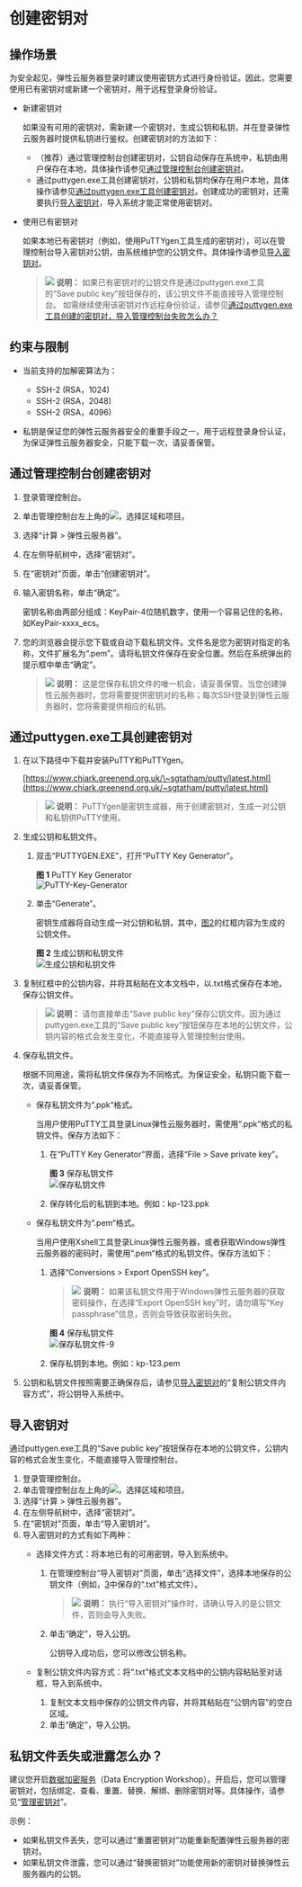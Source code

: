 # 创建密钥对<a name="ZH-CN_TOPIC_0014250631"></a>

## 操作场景<a name="section4859995204421"></a>

为安全起见，弹性云服务器登录时建议使用密钥方式进行身份验证。因此，您需要使用已有密钥对或新建一个密钥对，用于远程登录身份验证。

-   新建密钥对

    如果没有可用的密钥对，需新建一个密钥对，生成公钥和私钥，并在登录弹性云服务器时提供私钥进行鉴权。创建密钥对的方法如下：

    -   （推荐）通过管理控制台创建密钥对，公钥自动保存在系统中，私钥由用户保存在本地，具体操作请参见[通过管理控制台创建密钥对](#section35336147204538)。
    -   通过puttygen.exe工具创建密钥对，公钥和私钥均保存在用户本地，具体操作请参见[通过puttygen.exe工具创建密钥对](#section38463609165715)。创建成功的密钥对，还需要执行[导入密钥对](#section62005706143441)，导入系统才能正常使用密钥对。

-   使用已有密钥对

    如果本地已有密钥对（例如，使用PuTTYgen工具生成的密钥对），可以在管理控制台导入密钥对公钥，由系统维护您的公钥文件。具体操作请参见[导入密钥对](#section62005706143441)。

    >![](public_sys-resources/icon-note.gif) **说明：** 
    >如果已有密钥对的公钥文件是通过puttygen.exe工具的“Save public key”按钮保存的，该公钥文件不能直接导入管理控制台。
    >如需继续使用该密钥对作远程身份验证，请参见[通过puttygen.exe工具创建的密钥对，导入管理控制台失败怎么办？](https://support.huaweicloud.com/ecs_faq/ecs_faq_1220.html)


## 约束与限制<a name="section57670118165256"></a>

-   当前支持的加解密算法为：
    -   SSH-2 \(RSA，1024\)
    -   SSH-2 \(RSA，2048\)
    -   SSH-2 \(RSA，4096\)

-   私钥是保证您的弹性云服务器安全的重要手段之一，用于远程登录身份认证，为保证弹性云服务器安全，只能下载一次，请妥善保管。

## 通过管理控制台创建密钥对<a name="section35336147204538"></a>

1.  登录管理控制台。
2.  单击管理控制台左上角的![](figures/icon-region.png)，选择区域和项目。
3.  选择“计算 \> 弹性云服务器”。
4.  在左侧导航树中，选择“密钥对”。
5.  在“密钥对”页面，单击“创建密钥对”。
6.  输入密钥名称，单击“确定”。

    密钥名称由两部分组成：KeyPair-4位随机数字，使用一个容易记住的名称，如KeyPair-xxxx\_ecs。

7.  您的浏览器会提示您下载或自动下载私钥文件。文件名是您为密钥对指定的名称，文件扩展名为“.pem”。请将私钥文件保存在安全位置。然后在系统弹出的提示框中单击“确定”。

    >![](public_sys-resources/icon-note.gif) **说明：** 
    >这是您保存私钥文件的唯一机会，请妥善保管。当您创建弹性云服务器时，您将需要提供密钥对的名称；每次SSH登录到弹性云服务器时，您将需要提供相应的私钥。


## 通过puttygen.exe工具创建密钥对<a name="section38463609165715"></a>

1.  在以下路径中下载并安装PuTTY和PuTTYgen。

    [https://www.chiark.greenend.org.uk/\~sgtatham/putty/latest.html](https://www.chiark.greenend.org.uk/~sgtatham/putty/latest.html)

    >![](public_sys-resources/icon-note.gif) **说明：** 
    >PuTTYgen是密钥生成器，用于创建密钥对，生成一对公钥和私钥供PuTTY使用。

2.  生成公钥和私钥文件。
    1.  双击“PUTTYGEN.EXE”，打开“PuTTY Key Generator”。

        **图 1**  PuTTY Key Generator<a name="zh-cn_topic_0037960038_fig4490538015580"></a>  
        ![](figures/PuTTY-Key-Generator.png "PuTTY-Key-Generator")

    2.  单击“Generate”。

        密钥生成器将自动生成一对公钥和私钥，其中，[图2](#zh-cn_topic_0037960038_fig4678746517750)的红框内容为生成的公钥文件。

        **图 2**  生成公钥和私钥文件<a name="zh-cn_topic_0037960038_fig4678746517750"></a>  
        ![](figures/生成公钥和私钥文件.png "生成公钥和私钥文件")

3.  <a name="li24584709151818"></a>复制红框中的公钥内容，并将其粘贴在文本文档中，以.txt格式保存在本地，保存公钥文件。

    >![](public_sys-resources/icon-note.gif) **说明：** 
    >请勿直接单击“Save public key”保存公钥文件。因为通过puttygen.exe工具的“Save public key”按钮保存在本地的公钥文件，公钥内容的格式会发生变化，不能直接导入管理控制台使用。

4.  保存私钥文件。

    根据不同用途，需将私钥文件保存为不同格式。为保证安全，私钥只能下载一次，请妥善保管。

    -   保存私钥文件为“.ppk“格式。

        当用户使用PuTTY工具登录Linux弹性云服务器时，需使用“.ppk“格式的私钥文件。保存方法如下：

        1.  在“PuTTY Key Generator”界面，选择“File \> Save private key”。

            **图 3**  保存私钥文件<a name="fig1031955919299"></a>  
            ![](figures/保存私钥文件.png "保存私钥文件")

        2.  保存转化后的私钥到本地。例如：kp-123.ppk

    -   保存私钥文件为“.pem“格式。

        当用户使用Xshell工具登录Linux弹性云服务器，或者获取Windows弹性云服务器的密码时，需使用“.pem“格式的私钥文件。保存方法如下：

        1.  选择“Conversions \> Export OpenSSH key”。

            >![](public_sys-resources/icon-note.gif) **说明：** 
            >如果该私钥文件用于Windows弹性云服务器的获取密码操作，在选择“Export OpenSSH key”时，请勿填写“Key passphrase”信息，否则会导致获取密码失败。

            **图 4**  保存私钥文件<a name="fig15752222153016"></a>  
            ![](figures/保存私钥文件-9.png "保存私钥文件-9")

        2.  保存私钥到本地。例如：kp-123.pem

5.  公钥和私钥文件按照需要正确保存后，请参见[导入密钥对](#section62005706143441)的“复制公钥文件内容方式”，将公钥导入系统中。

## 导入密钥对<a name="section62005706143441"></a>

通过puttygen.exe工具的“Save public key”按钮保存在本地的公钥文件，公钥内容的格式会发生变化，不能直接导入管理控制台。

1.  登录管理控制台。
2.  单击管理控制台左上角的![](figures/icon-region.png)，选择区域和项目。
3.  选择“计算 \> 弹性云服务器”。
4.  在左侧导航树中，选择“密钥对”。
5.  在“密钥对”页面，单击“导入密钥对”。
6.  导入密钥对的方式有如下两种：
    -   选择文件方式：将本地已有的可用密钥，导入到系统中。
        1.  在管理控制台“导入密钥对”页面，单击“选择文件”，选择本地保存的公钥文件（例如，[3](#li24584709151818)中保存的“.txt”格式文件）。

            >![](public_sys-resources/icon-note.gif) **说明：** 
            >执行“导入密钥对”操作时，请确认导入的是公钥文件，否则会导入失败。

        2.  单击“确定”，导入公钥。

            公钥导入成功后，您可以修改公钥名称。

    -   复制公钥文件内容方式：将“.txt”格式文本文档中的公钥内容粘贴至对话框，导入到系统中。
        1.  复制文本文档中保存的公钥文件内容，并将其粘贴在“公钥内容”的空白区域。
        2.  单击“确定”，导入公钥。



## 私钥文件丢失或泄露怎么办？<a name="section11905173235417"></a>

建议您开启[数据加密服务](https://www.huaweicloud.com/product/dew.html)（Data Encryption Workshop）。开启后，您可以管理密钥对，包括绑定、查看、重置、替换、解绑、删除密钥对等。具体操作，请参见“[管理密钥对](https://support.huaweicloud.com/usermanual-dew/dew_01_0071.html)”。

示例：

-   如果私钥文件丢失，您可以通过“重置密钥对”功能重新配置弹性云服务器的密钥对。
-   如果私钥文件泄露，您可以通过“替换密钥对”功能使用新的密钥对替换弹性云服务器内的公钥。

